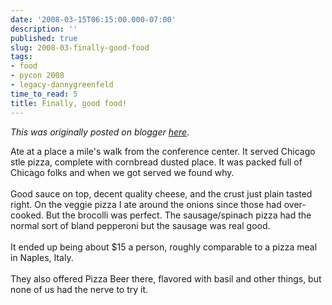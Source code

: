 ```yaml
---
date: '2008-03-15T06:15:00.000-07:00'
description: ''
published: true
slug: 2008-03-finally-good-food
tags:
- food
- pycon 2008
- legacy-dannygreenfeld
time_to_read: 5
title: Finally, good food!
---
```


*This was originally posted on blogger [here](https://dannygreenfeld.blogspot.com/2008/03/finally-good-food.html)*.

Ate at a place a mile's walk from the conference center.  It served Chicago stle pizza, complete with cornbread dusted place.  It was packed full of Chicago folks and when we got served we found why.<br /><br />Good sauce on top, decent quality cheese, and the crust just plain tasted right.  On the veggie pizza I ate around the onions since those had over-cooked.  But the brocolli was perfect.  The sausage/spinach pizza had the normal sort of bland pepperoni but the sausage was real good.<br /><br />It ended up being about $15 a person, roughly comparable to a pizza meal in Naples, Italy.<br /><br />They also offered Pizza Beer there, flavored with basil and other things, but none of us had the nerve to try it.